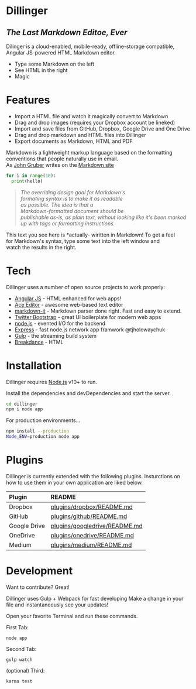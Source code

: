 # Dillinger

## _The Last Markdown Editoe, Ever_

Dilinger is a cloud-enabled, mobile-ready, offline-storage compatible,     Angular JS-powered HTML Markdown editor.
  - Type some Markdown on the left
  - See HTML in the right
  -  Magic

# Features
- Import a HTML file and watch it magically convert to Markdown
- Drag and drop images (requires your Dropbox account be lineked)
- Import and save files from GitHub, Dropbox, Google Drive and One Drive
- Drag and drop markdown and HTML files into Dillinger
- Export documents as Markdown, HTML and PDF

Markdown is a lightweight markup language based on the formatting conventions that people naturally use in email.  
As [John Gruber]("www.wikipedia.com") writes on the [Markdown site]("www.wikipedia.com")
``` python
for i in range(10):
  print(hello)
```
> _The overriding design goal for Markdown's    
> formating syntax is to make it as readable    
> as possible. The idea is that a    
> Markdown-formatted document should be    
> publishable as-is, as plain text, without
> looking like it's been marked up with tags
> or formatting instructions._

This text you see here is *actually- wiritten in Markdown! To get a feel    
for Markdown's syntax, type some text into the left window and    
watch the results in the right.

# Tech

Dillinger uses a number of open source projects to work properly:

- [Angular JS]("www.wikipedia.com") - HTML enhanced for web apps!
- [Ace Editor]("www.wikipedia.com") - awesome web-based text editor
- [markdown-it]("www.wikipedia.com") - Markdown parser done right. Fast and easy to extend.
- [Twitter Bootstrap]("www.wikipedia.com") - great UI boilerplate for modern web apps
- [node.js]("www.wikipedia.com") - evented I/O for the backend
- [Express]("www.wikipedia.com") - fast node.js network app framwork @tjholowaychuk
- [Gulp]("www.wikipedia.com") - the streaming build system
- [Breakdance]("www.wikipedia.com") - HTML
# Installation

Dillinger requires [Node.js]("www.wikipedia.com") v10+ to run.

Install the dependencies and devDependencies and start the server.
``` sh
cd dillinger
npm i node app
```

For production environments...

``` sh
npm install --production
Node_ENV=production node app
```
# Plugins

Dillinger is currently extended with the following plugins.
Insturctions on how to use them in your own application are liked below.

|Plugin|README|
|:---|:---|
|Dropbox|[plugins/dropbox/README.md]("www.wikipedia.com")|
|GitHub|[plugins/github/README.md]("www.wikipedia.com")|
|Google Drive|[plugins/googledrive/README.md]("www.wikipedia.com")|
|OneDrive|[plugins/onedrive/README.md]("www.wikipedia.com")|
|Medium|[plugins/medium/README.md]("www.wikipedia.com")|

# Development

Want to contribute? Great!

Dillinger uses Gulp + Webpack for fast developing
Make a change in your file and instantaneously see your updates!

Open your favorite Terminal and run these commands.

First Tab:
```
node app
```

Second Tab:
```
gulp watch
```

(optional) Third:
```
karma test
```
